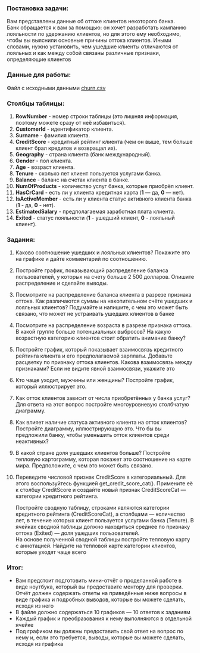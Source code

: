 ### Постановка задачи:
Вам представлены данные об оттоке клиентов некоторого банка.  
Банк обращается к вам за помощью: он хочет разработать кампанию лояльности по удержанию клиентов, но для этого ему необходимо, чтобы вы выяснили основные причины оттока клиентов. Иными словами, нужно установить, чем ушедшие клиенты отличаются от лояльных и как между собой связаны различные признаки, определяющие клиентов

### Данные для работы:
Файл с исходными данными [churn.csv](https://lms-cdn.skillfactory.ru/assets/courseware/v1/c903ecd0b0c995c44213d620ab6ae94d/asset-v1:SkillFactory+DSPR-2.0+14JULY2021+type@asset+block/churn.zip)

### Столбцы таблицы:
1. **RowNumber** - номер строки таблицы (это лишняя информация, поэтому можете сразу от неё избавиться).
2. **CustomerId** - идентификатор клиента.
3. **Surname** - фамилия клиента.
4. **CreditScore** - кредитный рейтинг клиента (чем он выше, тем больше клиент брал кредитов и возвращал их).
5. **Geography** - страна клиента (банк международный).
6. **Gender** - пол клиента.
7. **Age** - возраст клиента.
8. **Tenure** - сколько лет клиент пользуется услугами банка.
9. **Balance** - баланс на счетах клиента в банке.
10. **NumOfProducts** - количество услуг банка, которые приобрёл клиент.
11. **HasCrCard** - есть ли у клиента кредитная карта (**1** — да, **0** — нет).
12. **IsActiveMember** - есть ли у клиента статус активного клиента банка (**1** - да, **0** - нет).
13. **EstimatedSalary** - предполагаемая заработная плата клиента.
14. **Exited** - статус лояльности (**1** - ушедший клиент, **0** - лояльный клиент).

### Задания:
1. Каково соотношение ушедших и лояльных клиентов? Покажите это на графике и дайте комментарий по соотношению.
2. Постройте график, показывающий распределение баланса пользователей, у которых на счету больше 2 500 долларов. Опишите распределение и сделайте выводы.
3. Посмотрите на распределение баланса клиента в разрезе признака оттока. Как различаются суммы на накопительном счёте ушедших и лояльных клиентов? Подумайте и напишите, с чем это может быть связано, что может не устраивать ушедших клиентов в банке
4. Посмотрите на распределение возраста в разрезе признака оттока. В какой группе больше потенциальных выбросов? На какую возрастную категорию клиентов стоит обратить внимание банку?
5. Постройте график, который показывает взаимосвязь кредитного рейтинга клиента и его предполагаемой зарплаты. Добавьте расцветку по признаку оттока клиентов. Какова взаимосвязь между признаками? Если не видите явной взаимосвязи, укажите это
6. Кто чаще уходит, мужчины или женщины? Постройте график, который иллюстрирует это.
7. Как отток клиентов зависит от числа приобретённых у банка услуг? Для ответа на этот вопрос постройте многоуровневую столбчатую диаграмму.
8. Как влияет наличие статуса активного клиента на отток клиентов? Постройте диаграмму, иллюстрирующую это. Что бы вы предложили банку, чтобы уменьшить отток клиентов среди неактивных?
9. В какой стране доля ушедших клиентов больше? Постройте тепловую картограмму, которая покажет это соотношение на карте мира. Предположите, с чем это может быть связано.
10. Переведите числовой признак CreditScore в категориальный. Для этого воспользуйтесь функцией get_credit_score_cat(). Примените её к столбцу CreditScore и создайте новый признак CreditScoreCat — категории кредитного рейтинга.

    Постройте сводную таблицу, строками являются категории кредитного рейтинга (CreditScoreCat), а столбцами — количество лет, в течение которых клиент пользуется услугами банка (Tenure). В ячейках сводной таблицы должно находиться среднее по признаку оттока (Exited) — доля ушедших пользователей.  
    На основе полученной сводной таблицы постройте тепловую карту с аннотацией. Найдите на тепловой карте категории клиентов, которые уходят чаще всего


### Итог:
- Вам предстоит подготовить мини-отчёт о проделанной работе в виде ноутбука, который вы предоставите ментору для проверки. Отчёт должен содержать ответы на приведённые ниже вопросы в виде графика и подробных выводов, которые вы можете сделать, исходя из него
- В файле должно содержаться 10 графиков — 10 ответов к заданиям
- Каждый график и преобразования к нему выполняются в отдельной ячейке
- Под графиком вы должны предоставить свой ответ на вопрос по нему и, если это требуется, выводы, которые вы можете сделать, исходя из графика
